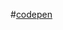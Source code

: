 #[codepen](https://codepen.io/Leemoo/pen/raBBBNp)
<!DOCTYPE html>
<html lang="en">
<head>
    <meta charset="UTF-8">
    <meta name="viewport" content="width=device-width, initial-scale=1.0">
    <title>Plastic Cycle</title>
    <style>
        html {
            height: 100%;
            overflow: hidden;
        }

        body {
            margin: 0;
            padding: 0;
            perspective: 1px;
            transform-style: preserve-3d;
            height: 100%;
            overflow-y: scroll;
            overflow-x: hidden;
        }

        .slide {
            position: relative;
            min-height: 100vh;
            width: 100vw;
            box-sizing: border-box;
            transform-style: inherit;
            display: flex;
            justify-content: center;
            align-items: center;
        }

        img {
            position: absolute;
            top: 50%;
            left: 35%;
            width: 320px;
            height: 240px;
            transform: translateZ(.25px) scale(.75) translateX(-94%) translateY(-100%) rotate(2deg);
            padding: 10px;
        }

        img:last-of-type {
            transform: translateZ(.4px) scale(.6) translateX(-104%) translateY(-40%) rotate(-5deg);
        }

        .slide:before {
            content: "";
            position: absolute;
            top: 0;
            bottom: 0;
            left: 0;
            right: 0;
        }

        .title {
            width: 50%;
            background: rgba(240, 230, 220, .7);
        }

        .slide, .slide:before {
            background: 50% 50% / cover;
        }

        .header {
            text-align: center;
            font-size: 175%;
            color: #fff;
            text-shadow: 0 2px 2px #000;
        }

        #title {
            background-image: url("https://www.europarl.europa.eu/resources/library/images/20240507PHT21404/20240507PHT21404-cl.jpg");
            z-index: 2;
        }

        /* 動畫效果：向右移動 */
        @keyframes moveRight {
            0% {
                left: -200px; /* 初始位置，圖片在左側外面 */
            }
            100% {
                left: 100%; /* 結束位置，圖片完全移出右側 */
            }
        }

        #title h1 {
            transform: translateZ(.25px) scale(.75);
            transform-origin: 50% 100%;
            font-size: 3rem; /* 可調整字體大小 */
            color: white;
            text-shadow: 0px 4px 6px rgba(0, 0, 0, 0.5); /* 增加立體感 */
        }

        #slide1:before {
            background-image: url("https://yamnews.blob.core.windows.net/20170609/a5a36159-e192-41e2-b30f-6732c883623b.jpg");
            transform: translateZ(-1px) scale(2);
        }

        #slide2 {
            background-image: url("https://static.scientificamerican.com/sciam/cache/file/B7B4EC45-7FAF-4A26-B4AE872ABC0DD2CF_source.jpg");
            z-index: 2;
        }

        #slide3:before {
            background-image: url("https://i0.hippopx.com/photos/694/824/1019/fish-market-sea-fresh-preview.jpg");
            transform: translateZ(-1px) scale(2);
        }

        #slide4 {
            background: #222;
        }

        /* 父容器，限制動畫範圍 */
        .moving-container {
            position: relative;
            width: 100%;
            height: 200px;
            overflow: hidden;
            background-color: #f0f0f0;
        }

        /* 移動的圖片 */
        .moving-image {
            position: absolute;
            top: 50%;
            left: 0;
            transform: translateY(-50%);
            animation: moveRight 5s linear infinite;
        }
    </style>
</head>
<body>
    <div id="title" class="slide header">
        <h1>plastic cycle</h1>
    </div>

    <div id="slide1" class="slide">
        <div class="title">
            <h1>拋棄的塑膠，影響生態環境</h1>
        </div>
    </div>
    <div class="moving-container">
        <img src="https://encrypted-tbn0.gstatic.com/images?q=tbn:ANd9GcRm24PdBu2JuLBlRJnR3J8uv_GwTcmLZmDlGA&s" alt="Moving Image" class="moving-image">
    </div>

    <div id="slide2" class="slide">
        <div class="title">
            <h1>"________"塑膠微粒 進入海洋生物體內</h1>
        </div>
        <img src="https://img.ltn.com.tw/Upload/news/600/2008/04/27/61.jpg" alt="Plastic">
        <img src="https://i.epochtimes.com/assets/uploads/2024/03/id14212815-GJkx7AmXYAAUHpH-600x400.jpg" alt="Marine Life">
    </div>

    <div id="slide3" class="slide">
        <div class="title">
            <h1>被捕撈的魚 成為盤中餐</h1>
        </div>
    </div>

    <div id="slide4" class="slide header">
        <h1>愛護生態 關注塑膠問題</h1>
    </div>
</body>
</html>

